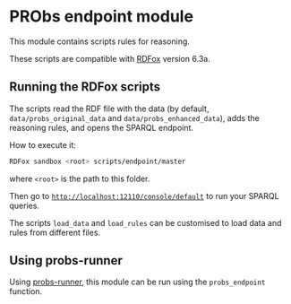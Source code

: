 # PRObs endpoint module

This module contains scripts rules for reasoning.

These scripts are compatible with [RDFox](https://www.oxfordsemantic.tech) version 6.3a.

## Running the RDFox scripts

The scripts read the RDF file with the data (by default, `data/probs_original_data` and `data/probs_enhanced_data`), adds the reasoning rules, and opens the SPARQL endpoint.

How to execute it:

```sh
RDFox sandbox <root> scripts/endpoint/master
```

where `<root>` is the path to this folder.

Then go to [`http://localhost:12110/console/default`](http://localhost:12110/console/default) to run your SPARQL queries.

The scripts `load_data` and `load_rules` can be customised to load data and rules from different files.

## Using probs-runner

Using [probs-runner](https://github.com/probs-lab/probs-runner), this module can be run using the `probs_endpoint` function.
